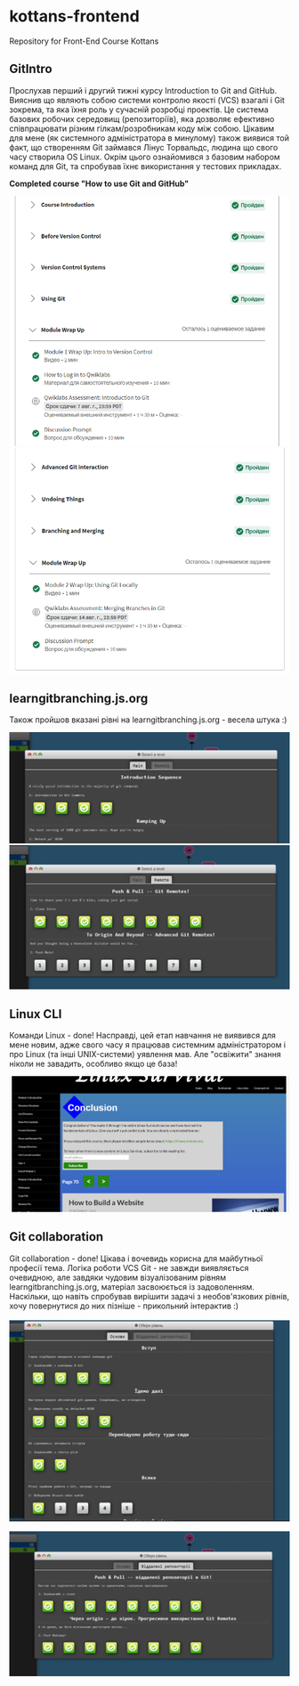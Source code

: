 # kottans-frontend

Repository for Front-End Course Kottans

## GitIntro

Прослухав перший і другий тижні курсу Introduction to Git and GitHub. 
Вияснив що являють собою системи контролю якості (VCS) взагалі і Git зокрема, та яка їхня роль у сучасній розробці проектів.
Це система базових робочих середовищ (репозиторіїв), яка дозволяє ефективно співпрацювати різним гілкам/розробникам коду між собою. Цікавим для мене (як системного адміністратора в минулому) також виявися той факт, що створенням Git займався Лінус Торвальдс, людина що свого часу створила OS Linux.
Окрім цього ознайомився з базовим набором команд для Git, та спробував їхнє використання у тестових прикладах.

**Сompleted course "How to use Git and GitHub"**

![](img/Git_intro1.png) ![](img/Git_intro2.png)

## learngitbranching.js.org

Також пройшов вказані рівні на learngitbranching.js.org - весела штука :)

![](img/levels_main.png)
![](img/levels_remote.png)

## Linux CLI

Команди Linux - done! Насправді, цей етап навчання не виявився для мене новим, адже свого часу я працював системним адміністратором
і про Linux (та інші UNIX-системи) уявлення мав. Але "освіжити" знання ніколи не завадить, особливо якщо це база!

![](task_linux_cli/linux_task.png)

## Git collaboration

Git collaboration - done! Цікава і вочевидь корисна для майбутньої професії тема. Логіка роботи VCS Git - не завжди виявляється очевидною, але завдяки чудовим візуалізованим рівням learngitbranching.js.org, матеріал засвоюється із задоволенням. 
Наскільки, що навіть спробував вирішити задачі з необов'язкових рівнів, хочу повернутися до них пізніше - прикольний інтерактив :)

![](task_git_collaboration/git_collab1.png)

![](task_git_collaboration/git_collab2.png)
